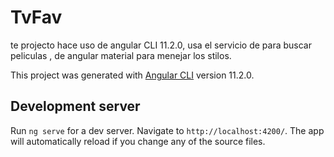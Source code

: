 # TvFav
te projecto hace uso de angular CLI 11.2.0, usa el servicio de para buscar peliculas , de angular material para menejar los stilos.

This project was generated with [Angular CLI](https://github.com/angular/angular-cli) version 11.2.0.

## Development server

Run `ng serve` for a dev server. Navigate to `http://localhost:4200/`. The app will automatically reload if you change any of the source files.

